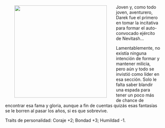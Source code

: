 <img src="https://raw.githubusercontent.com/kmu01/Nombre-Pendiente/main/Im%C3%A1genes/Darek.png" width="300" 
height="auto" style="vertical-align:middle;margin:3px 30px" align="left"> Joven y, como todo joven, aventurero, Darek fue el primero en tomar la incitativa para formar el auto-convocado ejército de Nevitash... 

Lamentablemente, no existía ninguna intención de formar y mantener milicia, pero aún y todo se invistió como líder en esa sección. Solo le falta saber blandir una espada para tener un poco más de chance de encontrar esa  fama y gloria, aunque a fin de cuentas quizás esas fantasías se le borren al pasar los años, si es que sobrevive.

Traits de personalidad: Coraje +2; Bondad +3; Humildad -1.